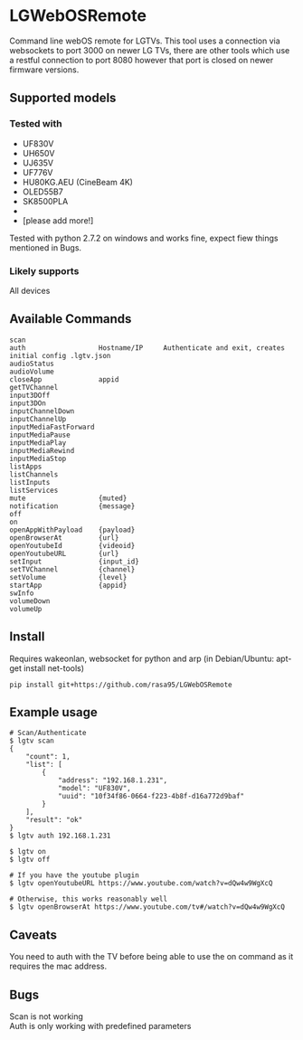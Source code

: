 # LGWebOSRemote
Command line webOS remote for LGTVs. This tool uses a connection via websockets to port 3000 on newer LG TVs, there are other tools which use a restful connection to port 8080 however that port is closed on newer firmware versions.

## Supported models

### Tested with

  * UF830V
  * UH650V
  * UJ635V
  * UF776V
  * HU80KG.AEU (CineBeam 4K)
  * OLED55B7
  * SK8500PLA
  *
  * [please add more!]

Tested with python 2.7.2 on windows and works fine, expect fiew things mentioned in Bugs.

### Likely supports

All devices 

## Available Commands
    scan
    auth                  Hostname/IP     Authenticate and exit, creates initial config .lgtv.json
    audioStatus           
    audioVolume           
    closeApp              appid
    getTVChannel          
    input3DOff            
    input3DOn             
    inputChannelDown      
    inputChannelUp        
    inputMediaFastForward  
    inputMediaPause       
    inputMediaPlay        
    inputMediaRewind      
    inputMediaStop        
    listApps              
    listChannels          
    listInputs            
    listServices          
    mute                  {muted}
    notification          {message}
    off                   
    on                    
    openAppWithPayload    {payload}
    openBrowserAt         {url}
    openYoutubeId         {videoid}
    openYoutubeURL        {url}
    setInput              {input_id}
    setTVChannel          {channel}
    setVolume             {level}
    startApp              {appid}
    swInfo                
    volumeDown            
    volumeUp

## Install

Requires wakeonlan, websocket for python and arp (in Debian/Ubuntu: apt-get install net-tools)
    
    pip install git+https://github.com/rasa95/LGWebOSRemote

## Example usage
    # Scan/Authenticate
    $ lgtv scan 
    {
        "count": 1, 
        "list": [
            {
                "address": "192.168.1.231", 
                "model": "UF830V", 
                "uuid": "10f34f86-0664-f223-4b8f-d16a772d9baf"
            }
        ], 
        "result": "ok"
    }
    $ lgtv auth 192.168.1.231
    
    $ lgtv on
    $ lgtv off

    # If you have the youtube plugin
    $ lgtv openYoutubeURL https://www.youtube.com/watch?v=dQw4w9WgXcQ

    # Otherwise, this works reasonably well
    $ lgtv openBrowserAt https://www.youtube.com/tv#/watch?v=dQw4w9WgXcQ

## Caveats

You need to auth with the TV before being able to use the on command as it requires the mac address.

## Bugs

Scan is not working  
Auth is only working with predefined parameters
